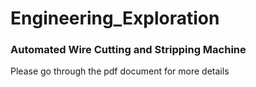 # Engineering_Exploration
### Automated Wire Cutting and Stripping Machine
Please go through the pdf document for more details
